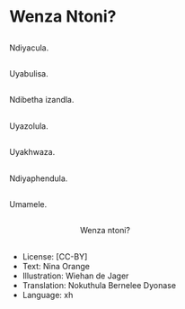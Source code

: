 # Wenza Ntoni?

##
Ndiyacula.

##
Uyabulisa.

##
Ndibetha izandla.

##
Uyazolula.

##
Uyakhwaza.

##
Ndiyaphendula.

##
Umamele.

##
                                Wenza ntoni?

##
* License: [CC-BY]
* Text: Nina Orange
* Illustration: Wiehan de Jager
* Translation: Nokuthula Bernelee Dyonase
* Language: xh
